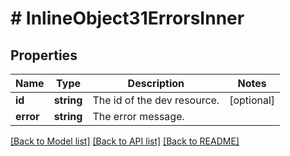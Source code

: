 # # InlineObject31ErrorsInner

## Properties

Name | Type | Description | Notes
------------ | ------------- | ------------- | -------------
**id** | **string** | The id of the dev resource. | [optional]
**error** | **string** | The error message. |

[[Back to Model list]](../../README.md#models) [[Back to API list]](../../README.md#endpoints) [[Back to README]](../../README.md)
